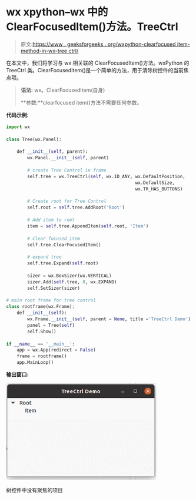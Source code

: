 # wx xpython–wx 中的 ClearFocusedItem()方法。TreeCtrl

> 原文:[https://www . geeksforgeeks . org/wxpython-clearfocused item-method-in-wx-tree ctrl/](https://www.geeksforgeeks.org/wxpython-clearfocuseditem-method-in-wx-treectrl/)

在本文中，我们将学习与 wx 相关联的 ClearFocusedItem()方法。wxPython 的 TreeCtrl 类。ClearFocusedItem()是一个简单的方法，用于清除树控件的当前焦点项。

> **语法:** wx。ClearFocusedItem(自身)
> 
> **参数:**clearfocused item()方法不需要任何参数。

**代码示例:**

```py
import wx

class Tree(wx.Panel):

    def __init__(self, parent):
        wx.Panel.__init__(self, parent)

        # create Tree Control in frame
        self.tree = wx.TreeCtrl(self, wx.ID_ANY, wx.DefaultPosition,
                                                 wx.DefaultSize,
                                                 wx.TR_HAS_BUTTONS)

        # Create root for Tree Control
        self.root = self.tree.AddRoot('Root')

        # Add item to root
        item = self.tree.AppendItem(self.root, 'Item')

        # Clear focused item
        self.tree.ClearFocusedItem()

        # expand tree
        self.tree.Expand(self.root)

        sizer = wx.BoxSizer(wx.VERTICAL)
        sizer.Add(self.tree, 0, wx.EXPAND)
        self.SetSizer(sizer)

# main root frame for tree control
class rootframe(wx.Frame):
    def __init__(self):
        wx.Frame.__init__(self, parent = None, title ='TreeCtrl Demo')
        panel = Tree(self)
        self.Show()

if __name__ == '__main__':
    app = wx.App(redirect = False)
    frame = rootframe()
    app.MainLoop()
```

**输出窗口:**

![](img/91c2dc31890db913c713a2f3a20a5eff.png)

树控件中没有聚焦的项目